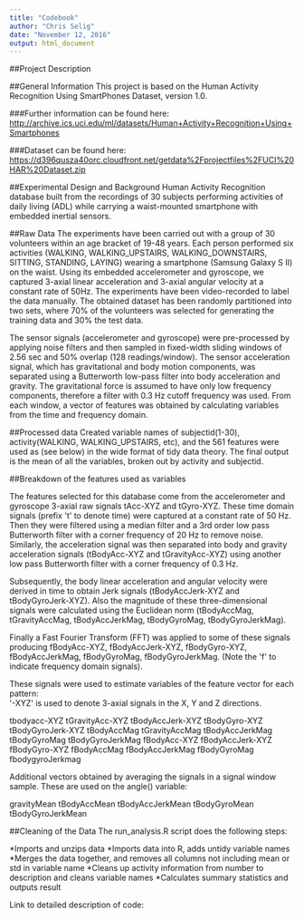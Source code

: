 ```yaml
---
title: "Codebook"
author: "Chris Selig"
date: "November 12, 2016"
output: html_document
---
```


##Project Description


##General Information
This project is based on the Human Activity Recognition Using SmartPhones Dataset, version 1.0.

###Further information can be found here:
http://archive.ics.uci.edu/ml/datasets/Human+Activity+Recognition+Using+Smartphones

###Dataset can be found here:
https://d396qusza40orc.cloudfront.net/getdata%2Fprojectfiles%2FUCI%20HAR%20Dataset.zip

##Experimental Design and Background
Human Activity Recognition database built from the recordings of 30 subjects performing activities of daily living (ADL) while carrying a waist-mounted smartphone with embedded inertial sensors.

##Raw Data
The experiments have been carried out with a group of 30 volunteers within an age bracket of 19-48 years. Each person performed six activities (WALKING, WALKING_UPSTAIRS, WALKING_DOWNSTAIRS, SITTING, STANDING, LAYING) wearing a smartphone (Samsung Galaxy S II) on the waist. Using its embedded accelerometer and gyroscope, we captured 3-axial linear acceleration and 3-axial angular velocity at a constant rate of 50Hz. The experiments have been video-recorded to label the data manually. The obtained dataset has been randomly partitioned into two sets, where 70% of the volunteers was selected for generating the training data and 30% the test data. 

The sensor signals (accelerometer and gyroscope) were pre-processed by applying noise filters and then sampled in fixed-width sliding windows of 2.56 sec and 50% overlap (128 readings/window). The sensor acceleration signal, which has gravitational and body motion components, was separated using a Butterworth low-pass filter into body acceleration and gravity. The gravitational force is assumed to have only low frequency components, therefore a filter with 0.3 Hz cutoff frequency was used. From each window, a vector of features was obtained by calculating variables from the time and frequency domain.

##Processed data
Created variable names of subjectid(1-30), activity(WALKING, WALKING_UPSTAIRS, etc), and the 561 features were used as  (see below) in the wide format of tidy data theory. The final output is the mean of all the variables, broken out by activity and subjectid.

##Breakdown of the features used as variables

The features selected for this database come from the accelerometer and gyroscope 3-axial raw signals tAcc-XYZ and tGyro-XYZ. These time domain signals (prefix 't' to denote time) were captured at a constant rate of 50 Hz. Then they were filtered using a median filter and a 3rd order low pass Butterworth filter with a corner frequency of 20 Hz to remove noise. Similarly, the acceleration signal was then separated into body and gravity acceleration signals (tBodyAcc-XYZ and tGravityAcc-XYZ) using another low pass Butterworth filter with a corner frequency of 0.3 Hz. 

Subsequently, the body linear acceleration and angular velocity were derived in time to obtain Jerk signals (tBodyAccJerk-XYZ and tBodyGyroJerk-XYZ). Also the magnitude of these three-dimensional signals were calculated using the Euclidean norm (tBodyAccMag, tGravityAccMag, tBodyAccJerkMag, tBodyGyroMag, tBodyGyroJerkMag). 

Finally a Fast Fourier Transform (FFT) was applied to some of these signals producing fBodyAcc-XYZ, fBodyAccJerk-XYZ, fBodyGyro-XYZ, fBodyAccJerkMag, fBodyGyroMag, fBodyGyroJerkMag. (Note the 'f' to indicate frequency domain signals). 

These signals were used to estimate variables of the feature vector for each pattern:  
'-XYZ' is used to denote 3-axial signals in the X, Y and Z directions.

tbodyacc-XYZ
tGravityAcc-XYZ
tBodyAccJerk-XYZ
tBodyGyro-XYZ
tBodyGyroJerk-XYZ
tBodyAccMag
tGravityAccMag
tBodyAccJerkMag
tBodyGyroMag
tBodyGyroJerkMag
fBodyAcc-XYZ
fBodyAccJerk-XYZ
fBodyGyro-XYZ
fBodyAccMag
fBodyAccJerkMag
fBodyGyroMag
fbodygyroJerkmag

Additional vectors obtained by averaging the signals in a signal window sample. These are used on the angle() variable:

gravityMean
tBodyAccMean
tBodyAccJerkMean
tBodyGyroMean
tBodyGyroJerkMean

##Cleaning of the Data
The run_analysis.R script does the following steps:

*Imports and unzips data
*Imports data into R, adds untidy variable names
*Merges the data together, and removes all columns not including mean or std in variable name
*Cleans up activity information from number to description and cleans variable names
*Calculates summary statistics and outputs result

Link to detailed description of code:
